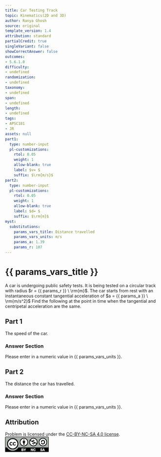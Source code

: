 ```yaml
---
title: Car Testing Track
topic: Kinematics(2D and 3D)
author: Ranya Ghosh
source: original
template_version: 1.4
attribution: standard
partialCredit: true
singleVariant: false
showCorrectAnswer: false
outcomes:
- 5.6.1.0
difficulty:
- undefined
randomization:
- undefined
taxonomy:
- undefined
span:
- undefined
length:
- undefined
tags:
- APSC181
- JR
assets: null
part1:
  type: number-input
  pl-customizations:
    rtol: 0.05
    weight: 1
    allow-blank: true
    label: $v= $
    suffix: $\rm{m/s}$
part2:
  type: number-input
  pl-customizations:
    rtol: 0.05
    weight: 1
    allow-blank: true
    label: $d= $
    suffix: $\rm{m}$
myst:
  substitutions:
    params_vars_title: Distance travelled
    params_vars_units: m/s
    params_a: 1.39
    params_r: 107
---
```

# {{ params_vars_title }}
A car is undergoing public safety tests. It is being tested on a circular track with radius $r = {{ params_r }} \ \rm{m}$.
The car starts from rest with an instantaneous constant tangential acceleration of $a = {{ params_a }} \ \rm{m/s^2}$
Find the following at the point in time when the tangential and centripetal acceleration are the same.

## Part 1

The speed of the car.

### Answer Section

Please enter in a numeric value in {{ params_vars_units }}.

## Part 2

The distance the car has travelled.

### Answer Section

Please enter in a numeric value in {{ params_vars_units }}.

## Attribution

Problem is licensed under the [CC-BY-NC-SA 4.0 license](https://creativecommons.org/licenses/by-nc-sa/4.0/).<br> ![The Creative Commons 4.0 license requiring attribution-BY, non-commercial-NC, and share-alike-SA license.](https://raw.githubusercontent.com/firasm/bits/master/by-nc-sa.png)